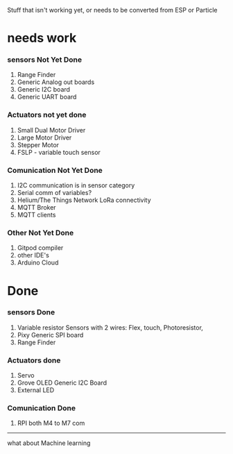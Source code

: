 Stuff that isn't working yet, or needs to be converted from ESP or Particle

# needs work


### sensors Not Yet Done

1. Range Finder
2. Generic Analog out boards 
3. Generic I2C board 
4. Generic UART board











### Actuators not yet done

1. Small Dual Motor Driver
2. Large Motor Driver
3. Stepper Motor
4. FSLP - variable touch sensor



### Comunication Not Yet Done
1. I2C communication is in sensor category
2. Serial comm of variables?
3. Helium/The Things Network LoRa connectivity
4. MQTT Broker
5. MQTT clients


### Other Not Yet Done

1. Gitpod compiler
2. other IDE's
3. Arduino Cloud


# Done

### sensors  Done

1. Variable resistor Sensors with 2 wires: Flex, touch, Photoresistor, 
2. Pixy Generic SPI board
3. Range Finder




### Actuators done

1. Servo
2. Grove OLED Generic I2C Board
3. External LED




### Comunication  Done

1. RPI both M4 to M7 com




----------------------------------------------------------------
what about Machine learning

